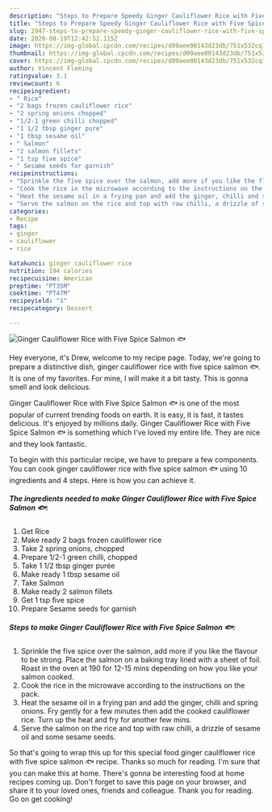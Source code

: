 ```yaml
---
description: "Steps to Prepare Speedy Ginger Cauliflower Rice with Five Spice Salmon 🐟"
title: "Steps to Prepare Speedy Ginger Cauliflower Rice with Five Spice Salmon 🐟"
slug: 2947-steps-to-prepare-speedy-ginger-cauliflower-rice-with-five-spice-salmon
date: 2020-08-19T12:42:52.115Z
image: https://img-global.cpcdn.com/recipes/d09aee00143d23db/751x532cq70/ginger-cauliflower-rice-with-five-spice-salmon-🐟-recipe-main-photo.jpg
thumbnail: https://img-global.cpcdn.com/recipes/d09aee00143d23db/751x532cq70/ginger-cauliflower-rice-with-five-spice-salmon-🐟-recipe-main-photo.jpg
cover: https://img-global.cpcdn.com/recipes/d09aee00143d23db/751x532cq70/ginger-cauliflower-rice-with-five-spice-salmon-🐟-recipe-main-photo.jpg
author: Vincent Fleming
ratingvalue: 3.1
reviewcount: 6
recipeingredient:
- " Rice"
- "2 bags frozen cauliflower rice"
- "2 spring onions chopped"
- "1/2-1 green chilli chopped"
- "1 1/2 tbsp ginger pure"
- "1 tbsp sesame oil"
- " Salmon"
- "2 salmon fillets"
- "1 tsp five spice"
- " Sesame seeds for garnish"
recipeinstructions:
- "Sprinkle the five spice over the salmon, add more if you like the flavour to be strong. Place the salmon on a baking tray lined with a sheet of foil. Roast in the oven at 190 for 12-15 mins depending on how you like your salmon cooked."
- "Cook the rice in the microwave according to the instructions on the pack."
- "Heat the sesame oil in a frying pan and add the ginger, chilli and spring onions. Fry gently for a few minutes then add the cooked cauliflower rice. Turn up the heat and fry for another few mins."
- "Serve the salmon on the rice and top with raw chilli, a drizzle of sesame oil and some sesame seeds."
categories:
- Recipe
tags:
- ginger
- cauliflower
- rice

katakunci: ginger cauliflower rice 
nutrition: 194 calories
recipecuisine: American
preptime: "PT35M"
cooktime: "PT47M"
recipeyield: "1"
recipecategory: Dessert

---
```



![Ginger Cauliflower Rice with Five Spice Salmon 🐟](https://img-global.cpcdn.com/recipes/d09aee00143d23db/751x532cq70/ginger-cauliflower-rice-with-five-spice-salmon-🐟-recipe-main-photo.jpg)

Hey everyone, it's Drew, welcome to my recipe page. Today, we're going to prepare a distinctive dish, ginger cauliflower rice with five spice salmon 🐟. It is one of my favorites. For mine, I will make it a bit tasty. This is gonna smell and look delicious.

Ginger Cauliflower Rice with Five Spice Salmon 🐟 is one of the most popular of current trending foods on earth. It is easy, it is fast, it tastes delicious. It's enjoyed by millions daily. Ginger Cauliflower Rice with Five Spice Salmon 🐟 is something which I've loved my entire life. They are nice and they look fantastic.




To begin with this particular recipe, we have to prepare a few components. You can cook ginger cauliflower rice with five spice salmon 🐟 using 10 ingredients and 4 steps. Here is how you can achieve it.

<!--inarticleads1-->

##### The ingredients needed to make Ginger Cauliflower Rice with Five Spice Salmon 🐟:

1. Get  Rice
1. Make ready 2 bags frozen cauliflower rice
1. Take 2 spring onions, chopped
1. Prepare 1/2-1 green chilli, chopped
1. Take 1 1/2 tbsp ginger purée
1. Make ready 1 tbsp sesame oil
1. Take  Salmon
1. Make ready 2 salmon fillets
1. Get 1 tsp five spice
1. Prepare  Sesame seeds for garnish




<!--inarticleads2-->

##### Steps to make Ginger Cauliflower Rice with Five Spice Salmon 🐟:

1. Sprinkle the five spice over the salmon, add more if you like the flavour to be strong. Place the salmon on a baking tray lined with a sheet of foil. Roast in the oven at 190 for 12-15 mins depending on how you like your salmon cooked.
1. Cook the rice in the microwave according to the instructions on the pack.
1. Heat the sesame oil in a frying pan and add the ginger, chilli and spring onions. Fry gently for a few minutes then add the cooked cauliflower rice. Turn up the heat and fry for another few mins.
1. Serve the salmon on the rice and top with raw chilli, a drizzle of sesame oil and some sesame seeds.




So that's going to wrap this up for this special food ginger cauliflower rice with five spice salmon 🐟 recipe. Thanks so much for reading. I'm sure that you can make this at home. There's gonna be interesting food at home recipes coming up. Don't forget to save this page on your browser, and share it to your loved ones, friends and colleague. Thank you for reading. Go on get cooking!
